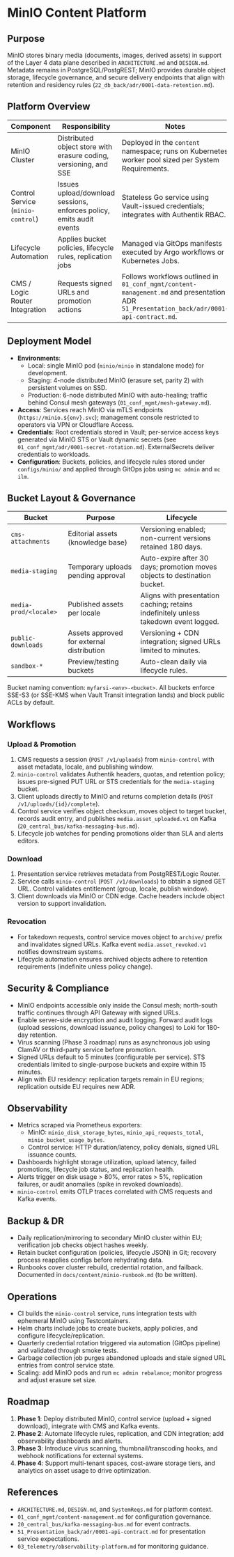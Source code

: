# MinIO Content Platform

## Purpose

MinIO stores binary media (documents, images, derived assets) in support of the Layer 4 data plane described in `ARCHITECTURE.md` and `DESIGN.md`. Metadata remains in PostgreSQL/PostgREST; MinIO provides durable object storage, lifecycle governance, and secure delivery endpoints that align with retention and residency rules (`22_db_back/adr/0001-data-retention.md`).

## Platform Overview

| Component                         | Responsibility                                                       | Notes                                                                                                                                    |
| --------------------------------- | -------------------------------------------------------------------- | ---------------------------------------------------------------------------------------------------------------------------------------- |
| MinIO Cluster                     | Distributed object store with erasure coding, versioning, and SSE    | Deployed in the `content` namespace; runs on Kubernetes worker pool sized per System Requirements.                                       |
| Control Service (`minio-control`) | Issues upload/download sessions, enforces policy, emits audit events | Stateless Go service using Vault-issued credentials; integrates with Authentik RBAC.                                                     |
| Lifecycle Automation              | Applies bucket policies, lifecycle rules, replication jobs           | Managed via GitOps manifests executed by Argo workflows or Kubernetes Jobs.                                                              |
| CMS / Logic Router Integration    | Requests signed URLs and promotion actions                           | Follows workflows outlined in `01_conf_mgmt/content-management.md` and presentation ADR `51_Presentation_back/adr/0001-api-contract.md`. |

## Deployment Model

- **Environments**:
  - Local: single MinIO pod (`minio/minio` in standalone mode) for development.
  - Staging: 4-node distributed MinIO (erasure set, parity 2) with persistent volumes on SSD.
  - Production: 6-node distributed MinIO with auto-healing; traffic behind Consul mesh gateways (`01_conf_mgmt/mesh-gateway.md`).
- **Access**: Services reach MinIO via mTLS endpoints (`https://minio.${env}.svc`); management console restricted to operators via VPN or Cloudflare Access.
- **Credentials**: Root credentials stored in Vault; per-service access keys generated via MinIO STS or Vault dynamic secrets (see `01_conf_mgmt/adr/0001-secret-rotation.md`). ExternalSecrets deliver credentials to workloads.
- **Configuration**: Buckets, policies, and lifecycle rules stored under `configs/minio/` and applied through GitOps jobs using `mc admin` and `mc ilm`.

## Bucket Layout & Governance

| Bucket                | Purpose                                   | Lifecycle                                                                            |
| --------------------- | ----------------------------------------- | ------------------------------------------------------------------------------------ |
| `cms-attachments`     | Editorial assets (knowledge base)         | Versioning enabled; non-current versions retained 180 days.                          |
| `media-staging`       | Temporary uploads pending approval        | Auto-expire after 30 days; promotion moves objects to destination bucket.            |
| `media-prod/<locale>` | Published assets per locale               | Aligns with presentation caching; retains indefinitely unless takedown event logged. |
| `public-downloads`    | Assets approved for external distribution | Versioning + CDN integration; signed URLs limited to minutes.                        |
| `sandbox-*`           | Preview/testing buckets                   | Auto-clean daily via lifecycle rules.                                                |

Bucket naming convention: `myfarsi-<env>-<bucket>`. All buckets enforce SSE-S3 (or SSE-KMS when Vault Transit integration lands) and block public ACLs by default.

## Workflows

### Upload & Promotion

1. CMS requests a session (`POST /v1/uploads`) from `minio-control` with asset metadata, locale, and publishing window.
2. `minio-control` validates Authentik headers, quotas, and retention policy; issues pre-signed PUT URL or STS credentials for the `media-staging` bucket.
3. Client uploads directly to MinIO and returns completion details (`POST /v1/uploads/{id}/complete`).
4. Control service verifies object checksum, moves object to target bucket, records audit entry, and publishes `media.asset_uploaded.v1` on Kafka (`20_central_bus/kafka-messaging-bus.md`).
5. Lifecycle job watches for pending promotions older than SLA and alerts editors.

### Download

1. Presentation service retrieves metadata from PostgREST/Logic Router.
2. Service calls `minio-control` (`POST /v1/downloads`) to obtain a signed GET URL. Control validates entitlement (group, locale, publish window).
3. Client downloads via MinIO or CDN edge. Cache headers include object version to support invalidation.

### Revocation

- For takedown requests, control service moves object to `archive/` prefix and invalidates signed URLs. Kafka event `media.asset_revoked.v1` notifies downstream systems.
- Lifecycle automation ensures archived objects adhere to retention requirements (indefinite unless policy change).

## Security & Compliance

- MinIO endpoints accessible only inside the Consul mesh; north-south traffic continues through API Gateway with signed URLs.
- Enable server-side encryption and audit logging. Forward audit logs (upload sessions, download issuance, policy changes) to Loki for 180-day retention.
- Virus scanning (Phase 3 roadmap) runs as asynchronous job using ClamAV or third-party service before promotion.
- Signed URLs default to 5 minutes (configurable per service). STS credentials limited to single-purpose buckets and expire within 15 minutes.
- Align with EU residency: replication targets remain in EU regions; replication outside EU requires new ADR.

## Observability

- Metrics scraped via Prometheus exporters:
  - MinIO: `minio_disk_storage_bytes`, `minio_api_requests_total`, `minio_bucket_usage_bytes`.
  - Control service: HTTP duration/latency, policy denials, signed URL issuance counts.
- Dashboards highlight storage utilization, upload latency, failed promotions, lifecycle job status, and replication health.
- Alerts trigger on disk usage > 80%, error rates > 5%, replication failures, or audit anomalies (spike in revoked downloads).
- `minio-control` emits OTLP traces correlated with CMS requests and Kafka events.

## Backup & DR

- Daily replication/mirroring to secondary MinIO cluster within EU; verification job checks object hashes weekly.
- Retain bucket configuration (policies, lifecycle JSON) in Git; recovery process reapplies configs before rehydrating data.
- Runbooks cover cluster rebuild, credential rotation, and failback. Documented in `docs/content/minio-runbook.md` (to be written).

## Operations

- CI builds the `minio-control` service, runs integration tests with ephemeral MinIO using Testcontainers.
- Helm charts include jobs to create buckets, apply policies, and configure lifecycle/replication.
- Quarterly credential rotation triggered via automation (GitOps pipeline) and validated through smoke tests.
- Garbage collection job purges abandoned uploads and stale signed URL entries from control service state.
- Scaling: add MinIO pods and run `mc admin rebalance`; monitor progress and adjust erasure set size.

## Roadmap

1. **Phase 1**: Deploy distributed MinIO, control service (upload + signed download), integrate with CMS and Kafka events.
2. **Phase 2**: Automate lifecycle rules, replication, and CDN integration; add observability dashboards and alerts.
3. **Phase 3**: Introduce virus scanning, thumbnail/transcoding hooks, and webhook notifications for external systems.
4. **Phase 4**: Support multi-tenant spaces, cost-aware storage tiers, and analytics on asset usage to drive optimization.

## References

- `ARCHITECTURE.md`, `DESIGN.md`, and `SystemReqs.md` for platform context.
- `01_conf_mgmt/content-management.md` for configuration governance.
- `20_central_bus/kafka-messaging-bus.md` for event contracts.
- `51_Presentation_back/adr/0001-api-contract.md` for presentation service expectations.
- `03_telemetry/observability-platform.md` for monitoring guidance.
